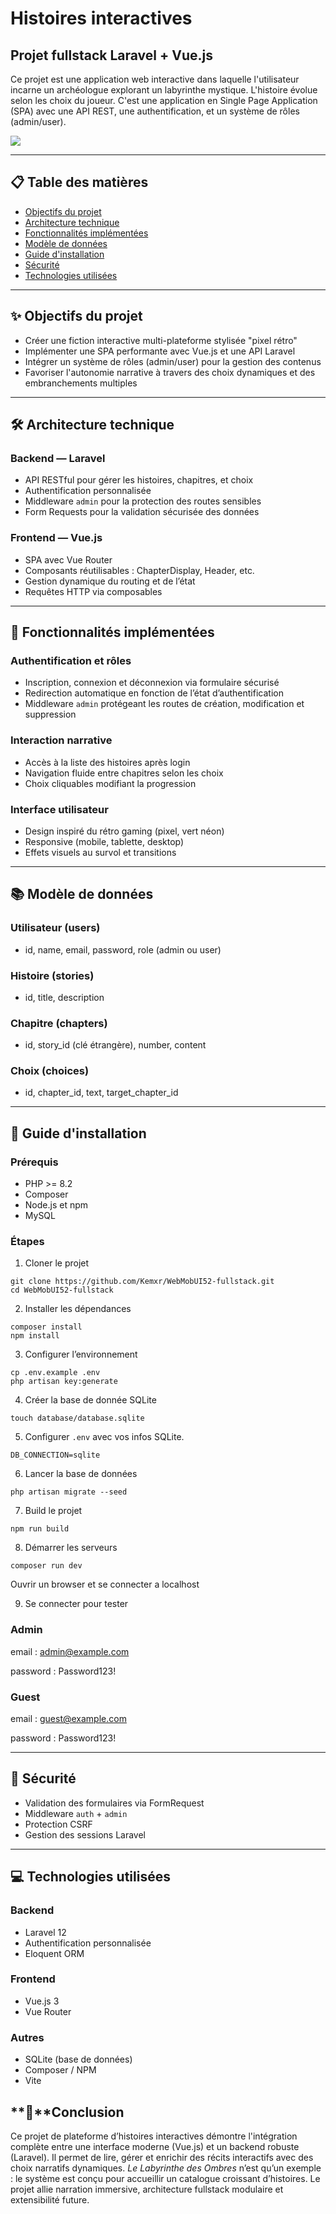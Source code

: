 # Histoires interactives

## Projet fullstack Laravel + Vue.js

Ce projet est une application web interactive dans laquelle l'utilisateur incarne un archéologue explorant un labyrinthe mystique. L'histoire évolue selon les choix du joueur. C'est une application en Single Page Application (SPA) avec une API REST, une authentification, et un système de rôles (admin/user).

<img src="/public/mazeIcon.svg">

---

## 📋 Table des matières

- [Objectifs du projet](#-objectifs-du-projet)
- [Architecture technique](#-architecture-technique)
- [Fonctionnalités implémentées](#-fonctionnalités-implémentées)
- [Modèle de données](#-modèles-de-données)
- [Guide d'installation](#-guide-dinstallation)
- [Sécurité](#-sécurité)
- [Technologies utilisées](#-technologies-utilisées)

---

## ✨ Objectifs du projet

- Créer une fiction interactive multi-plateforme stylisée "pixel rétro"
- Implémenter une SPA performante avec Vue.js et une API Laravel
- Intégrer un système de rôles (admin/user) pour la gestion des contenus
- Favoriser l'autonomie narrative à travers des choix dynamiques et des embranchements multiples

---

## 🛠️ Architecture technique

### Backend — Laravel

- API RESTful pour gérer les histoires, chapitres, et choix
- Authentification personnalisée
- Middleware `admin` pour la protection des routes sensibles
- Form Requests pour la validation sécurisée des données

### Frontend — Vue.js

- SPA avec Vue Router
- Composants réutilisables : ChapterDisplay, Header, etc.
- Gestion dynamique du routing et de l’état
- Requêtes HTTP via composables

---

## 🌟 Fonctionnalités implémentées

### Authentification et rôles

- Inscription, connexion et déconnexion via formulaire sécurisé
- Redirection automatique en fonction de l’état d’authentification
- Middleware `admin` protégeant les routes de création, modification et suppression

### Interaction narrative

- Accès à la liste des histoires après login
- Navigation fluide entre chapitres selon les choix
- Choix cliquables modifiant la progression

### Interface utilisateur

- Design inspiré du rétro gaming (pixel, vert néon)
- Responsive (mobile, tablette, desktop)
- Effets visuels au survol et transitions

---

## 📚 Modèle de données

### Utilisateur (users)

- id, name, email, password, role (admin ou user)

### Histoire (stories)

- id, title, description

### Chapitre (chapters)

- id, story_id (clé étrangère), number, content

### Choix (choices)

- id, chapter_id, text, target_chapter_id

---

## 🚀 Guide d'installation

### Prérequis

- PHP >= 8.2
- Composer
- Node.js et npm
- MySQL

### Étapes

1. Cloner le projet

```
git clone https://github.com/Kemxr/WebMobUI52-fullstack.git
cd WebMobUI52-fullstack
```

2. Installer les dépendances

```
composer install
npm install
```

3. Configurer l’environnement

```
cp .env.example .env
php artisan key:generate
```
4. Créer la base de donnée SQLite

```
touch database/database.sqlite
```

5. Configurer `.env` avec vos infos SQLite.
```
DB_CONNECTION=sqlite
```

6. Lancer la base de données

```
php artisan migrate --seed
```

7. Build le projet

```
npm run build
```

8. Démarrer les serveurs

```
composer run dev
```
Ouvrir un browser et se connecter a localhost

9. Se connecter pour tester

### Admin

email : admin@example.com

password : Password123!

### Guest

email : guest@example.com

password : Password123!

---

## 🔐 Sécurité

- Validation des formulaires via FormRequest
- Middleware `auth` + `admin`
- Protection CSRF
- Gestion des sessions Laravel

---

## 💻 Technologies utilisées

### Backend

- Laravel 12
- Authentification personnalisée
- Eloquent ORM

### Frontend

- Vue.js 3
- Vue Router

### Autres

- SQLite (base de données)
- Composer / NPM
- Vite



## **🧩**Conclusion

Ce projet de plateforme d’histoires interactives démontre l'intégration complète entre une interface moderne (Vue.js) et un backend robuste (Laravel). Il permet de lire, gérer et enrichir des récits interactifs avec des choix narratifs dynamiques. *Le Labyrinthe des Ombres* n’est qu’un exemple : le système est conçu pour accueillir un catalogue croissant d’histoires. Le projet allie narration immersive, architecture fullstack modulaire et extensibilité future.